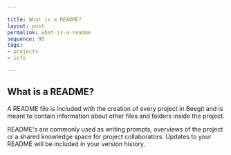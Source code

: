 ```yaml
---

title: What is a README?
layout: post
permalink: what-is-a-readme
sequence: 90
tags:
- projects
- info

---
```


## What is a README?
A README file is included with the creation of every project in Beegit and is meant to contain information about other files and folders inside the project. 

README's are commonly used as writing prompts, overviews of the project or a shared knowledge space for project collaborators. Updates to your README will be included in your version history. 
